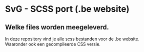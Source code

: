 # SvG - SCSS port (.be website)

## Welke files worden meegeleverd. 

In deze repository vind je alle scss bestanden voor de .be website. Waaronder ook een gecompileerde CSS versie. 


